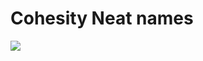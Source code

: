 # Cohesity Neat names

![](https://hd.newspring.org/uploads/53d0e79d-b07b-4ed7-96de-d82c9044d3c0.png)

